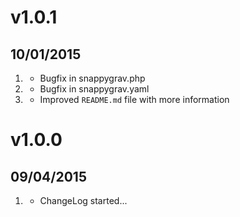 # v1.0.1
## 10/01/2015

1. [](#bugfix) 
    * Bugfix in snappygrav.php
2. [](#bugfix) 
    * Bugfix in snappygrav.yaml
3. [](#improved)
    * Improved `README.md` file with more information

# v1.0.0
## 09/04/2015

1. [](#new)
    * ChangeLog started...
